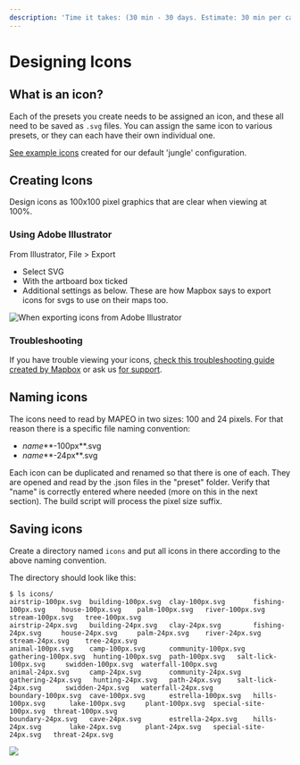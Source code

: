 ```yaml
---
description: 'Time it takes: (30 min - 30 days. Estimate: 30 min per category)'
---
```


# Designing Icons

## What is an icon?

Each of the presets you create needs to be assigned an icon, and these all need to be saved as `.svg` files.  You can assign the same icon to various presets, or they can each have their own individual one.

[See example icons](https://github.com/digidem/mapeo-default-settings/tree/master/icons) created for our default 'jungle' configuration.

## Creating Icons

Design icons as 100x100 pixel graphics that are clear when viewing at 100%.

### Using Adobe Illustrator

From Illustrator, File &gt; Export

* Select SVG
* With the artboard box ticked
* Additional settings as below. These are how Mapbox says to export icons for svgs to use on their maps too.

![When exporting icons from Adobe Illustrator](../.gitbook/assets/screen_shot_2019-04-15_at_4.47.37_pm.png)

### Troubleshooting

If you have trouble viewing your icons, [check this troubleshooting guide created by Mapbox](https://docs.mapbox.com/help/troubleshooting/studio-svg-upload-errors/) or ask us [for support](../get-support.md).

## Naming icons

The icons need to read by MAPEO in two sizes: 100 and 24 pixels. For that reason there is a specific file naming convention:

* _name_\*\*-100px\*\*.svg 
* _name_\*\*-24px\*\*.svg

Each icon can be duplicated and renamed so that there is one of each. They are opened and read by the .json files in the "preset" folder. Verify that "name" is correctly entered where needed \(more on this in the next section\). The build script will process the pixel size suffix.

## Saving icons

Create a directory named `icons` and put all icons in there according to the above naming convention. 

The directory should look like this:

```text
$ ls icons/
airstrip-100px.svg  building-100px.svg  clay-100px.svg       fishing-100px.svg    house-100px.svg    palm-100px.svg   river-100px.svg         stream-100px.svg   tree-100px.svg
airstrip-24px.svg   building-24px.svg   clay-24px.svg        fishing-24px.svg     house-24px.svg     palm-24px.svg    river-24px.svg          stream-24px.svg    tree-24px.svg
animal-100px.svg    camp-100px.svg      community-100px.svg  gathering-100px.svg  hunting-100px.svg  path-100px.svg   salt-lick-100px.svg     swidden-100px.svg  waterfall-100px.svg
animal-24px.svg     camp-24px.svg       community-24px.svg   gathering-24px.svg   hunting-24px.svg   path-24px.svg    salt-lick-24px.svg      swidden-24px.svg   waterfall-24px.svg
boundary-100px.svg  cave-100px.svg      estrella-100px.svg   hills-100px.svg      lake-100px.svg     plant-100px.svg  special-site-100px.svg  threat-100px.svg
boundary-24px.svg   cave-24px.svg       estrella-24px.svg    hills-24px.svg       lake-24px.svg      plant-24px.svg   special-site-24px.svg   threat-24px.svg
```

![](../.gitbook/assets/screenshot-from-2020-03-18-16-45-27.png)

